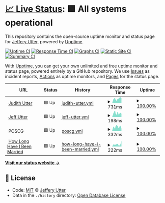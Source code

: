 # [📈 Live Status](https://jeffutter.github.io/upptime): <!--live status--> **🟩 All systems operational**

This repository contains the open-source uptime monitor and status page for [Jeffery Utter](https://jeffutter.github.io/upptime), powered by [Upptime](https://github.com/upptime/upptime).

[![Uptime CI](https://github.com/koj-co/upptime/workflows/Uptime%20CI/badge.svg)](https://github.com/koj-co/upptime/actions?query=workflow%3A%22Uptime+CI%22)
[![Response Time CI](https://github.com/koj-co/upptime/workflows/Response%20Time%20CI/badge.svg)](https://github.com/koj-co/upptime/actions?query=workflow%3A%22Response+Time+CI%22)
[![Graphs CI](https://github.com/koj-co/upptime/workflows/Graphs%20CI/badge.svg)](https://github.com/koj-co/upptime/actions?query=workflow%3A%22Graphs+CI%22)
[![Static Site CI](https://github.com/koj-co/upptime/workflows/Static%20Site%20CI/badge.svg)](https://github.com/koj-co/upptime/actions?query=workflow%3A%22Static+Site+CI%22)
[![Summary CI](https://github.com/koj-co/upptime/workflows/Summary%20CI/badge.svg)](https://github.com/koj-co/upptime/actions?query=workflow%3A%22Summary+CI%22)

With [Upptime](https://upptime.js.org), you can get your own unlimited and free uptime monitor and status page, powered entirely by a GitHub repository. We use [Issues](https://github.com/jeffutter/upptime/issues) as incident reports, [Actions](https://github.com/jeffutter/upptime/actions) as uptime monitors, and [Pages](https://jeffutter.github.io/upptime) for the status page.

<!--start: status pages-->
<!-- This summary is generated by Upptime (https://github.com/upptime/upptime) -->
<!-- Do not edit this manually, your changes will be overwritten -->
<!-- prettier-ignore -->
| URL | Status | History | Response Time | Uptime |
| --- | ------ | ------- | ------------- | ------ |
| <img alt="" src="https://icons.duckduckgo.com/ip3/judithutter.com.ico" height="13"> [Judith Utter](https://judithutter.com) | 🟩 Up | [judith-utter.yml](https://github.com/jeffutter/upptime/commits/HEAD/history/judith-utter.yml) | <details><summary><img alt="Response time graph" src="./graphs/judith-utter/response-time-week.png" height="20"> 731ms</summary><br><a href="https://jeffutter.github.io/upptime/history/judith-utter"><img alt="Response time 759" src="https://img.shields.io/endpoint?url=https%3A%2F%2Fraw.githubusercontent.com%2Fjeffutter%2Fupptime%2FHEAD%2Fapi%2Fjudith-utter%2Fresponse-time.json"></a><br><a href="https://jeffutter.github.io/upptime/history/judith-utter"><img alt="24-hour response time 800" src="https://img.shields.io/endpoint?url=https%3A%2F%2Fraw.githubusercontent.com%2Fjeffutter%2Fupptime%2FHEAD%2Fapi%2Fjudith-utter%2Fresponse-time-day.json"></a><br><a href="https://jeffutter.github.io/upptime/history/judith-utter"><img alt="7-day response time 731" src="https://img.shields.io/endpoint?url=https%3A%2F%2Fraw.githubusercontent.com%2Fjeffutter%2Fupptime%2FHEAD%2Fapi%2Fjudith-utter%2Fresponse-time-week.json"></a><br><a href="https://jeffutter.github.io/upptime/history/judith-utter"><img alt="30-day response time 693" src="https://img.shields.io/endpoint?url=https%3A%2F%2Fraw.githubusercontent.com%2Fjeffutter%2Fupptime%2FHEAD%2Fapi%2Fjudith-utter%2Fresponse-time-month.json"></a><br><a href="https://jeffutter.github.io/upptime/history/judith-utter"><img alt="1-year response time 745" src="https://img.shields.io/endpoint?url=https%3A%2F%2Fraw.githubusercontent.com%2Fjeffutter%2Fupptime%2FHEAD%2Fapi%2Fjudith-utter%2Fresponse-time-year.json"></a></details> | <details><summary><a href="https://jeffutter.github.io/upptime/history/judith-utter">100.00%</a></summary><a href="https://jeffutter.github.io/upptime/history/judith-utter"><img alt="All-time uptime 99.97%" src="https://img.shields.io/endpoint?url=https%3A%2F%2Fraw.githubusercontent.com%2Fjeffutter%2Fupptime%2FHEAD%2Fapi%2Fjudith-utter%2Fuptime.json"></a><br><a href="https://jeffutter.github.io/upptime/history/judith-utter"><img alt="24-hour uptime 100.00%" src="https://img.shields.io/endpoint?url=https%3A%2F%2Fraw.githubusercontent.com%2Fjeffutter%2Fupptime%2FHEAD%2Fapi%2Fjudith-utter%2Fuptime-day.json"></a><br><a href="https://jeffutter.github.io/upptime/history/judith-utter"><img alt="7-day uptime 100.00%" src="https://img.shields.io/endpoint?url=https%3A%2F%2Fraw.githubusercontent.com%2Fjeffutter%2Fupptime%2FHEAD%2Fapi%2Fjudith-utter%2Fuptime-week.json"></a><br><a href="https://jeffutter.github.io/upptime/history/judith-utter"><img alt="30-day uptime 100.00%" src="https://img.shields.io/endpoint?url=https%3A%2F%2Fraw.githubusercontent.com%2Fjeffutter%2Fupptime%2FHEAD%2Fapi%2Fjudith-utter%2Fuptime-month.json"></a><br><a href="https://jeffutter.github.io/upptime/history/judith-utter"><img alt="1-year uptime 99.96%" src="https://img.shields.io/endpoint?url=https%3A%2F%2Fraw.githubusercontent.com%2Fjeffutter%2Fupptime%2FHEAD%2Fapi%2Fjudith-utter%2Fuptime-year.json"></a></details>
| <img alt="" src="https://icons.duckduckgo.com/ip3/jeffutter.com.ico" height="13"> [Jeff Utter](https://jeffutter.com) | 🟩 Up | [jeff-utter.yml](https://github.com/jeffutter/upptime/commits/HEAD/history/jeff-utter.yml) | <details><summary><img alt="Response time graph" src="./graphs/jeff-utter/response-time-week.png" height="20"> 198ms</summary><br><a href="https://jeffutter.github.io/upptime/history/jeff-utter"><img alt="Response time 256" src="https://img.shields.io/endpoint?url=https%3A%2F%2Fraw.githubusercontent.com%2Fjeffutter%2Fupptime%2FHEAD%2Fapi%2Fjeff-utter%2Fresponse-time.json"></a><br><a href="https://jeffutter.github.io/upptime/history/jeff-utter"><img alt="24-hour response time 100" src="https://img.shields.io/endpoint?url=https%3A%2F%2Fraw.githubusercontent.com%2Fjeffutter%2Fupptime%2FHEAD%2Fapi%2Fjeff-utter%2Fresponse-time-day.json"></a><br><a href="https://jeffutter.github.io/upptime/history/jeff-utter"><img alt="7-day response time 198" src="https://img.shields.io/endpoint?url=https%3A%2F%2Fraw.githubusercontent.com%2Fjeffutter%2Fupptime%2FHEAD%2Fapi%2Fjeff-utter%2Fresponse-time-week.json"></a><br><a href="https://jeffutter.github.io/upptime/history/jeff-utter"><img alt="30-day response time 205" src="https://img.shields.io/endpoint?url=https%3A%2F%2Fraw.githubusercontent.com%2Fjeffutter%2Fupptime%2FHEAD%2Fapi%2Fjeff-utter%2Fresponse-time-month.json"></a><br><a href="https://jeffutter.github.io/upptime/history/jeff-utter"><img alt="1-year response time 287" src="https://img.shields.io/endpoint?url=https%3A%2F%2Fraw.githubusercontent.com%2Fjeffutter%2Fupptime%2FHEAD%2Fapi%2Fjeff-utter%2Fresponse-time-year.json"></a></details> | <details><summary><a href="https://jeffutter.github.io/upptime/history/jeff-utter">100.00%</a></summary><a href="https://jeffutter.github.io/upptime/history/jeff-utter"><img alt="All-time uptime 99.99%" src="https://img.shields.io/endpoint?url=https%3A%2F%2Fraw.githubusercontent.com%2Fjeffutter%2Fupptime%2FHEAD%2Fapi%2Fjeff-utter%2Fuptime.json"></a><br><a href="https://jeffutter.github.io/upptime/history/jeff-utter"><img alt="24-hour uptime 100.00%" src="https://img.shields.io/endpoint?url=https%3A%2F%2Fraw.githubusercontent.com%2Fjeffutter%2Fupptime%2FHEAD%2Fapi%2Fjeff-utter%2Fuptime-day.json"></a><br><a href="https://jeffutter.github.io/upptime/history/jeff-utter"><img alt="7-day uptime 100.00%" src="https://img.shields.io/endpoint?url=https%3A%2F%2Fraw.githubusercontent.com%2Fjeffutter%2Fupptime%2FHEAD%2Fapi%2Fjeff-utter%2Fuptime-week.json"></a><br><a href="https://jeffutter.github.io/upptime/history/jeff-utter"><img alt="30-day uptime 100.00%" src="https://img.shields.io/endpoint?url=https%3A%2F%2Fraw.githubusercontent.com%2Fjeffutter%2Fupptime%2FHEAD%2Fapi%2Fjeff-utter%2Fuptime-month.json"></a><br><a href="https://jeffutter.github.io/upptime/history/jeff-utter"><img alt="1-year uptime 99.99%" src="https://img.shields.io/endpoint?url=https%3A%2F%2Fraw.githubusercontent.com%2Fjeffutter%2Fupptime%2FHEAD%2Fapi%2Fjeff-utter%2Fuptime-year.json"></a></details>
| <img alt="" src="https://icons.duckduckgo.com/ip3/null.ico" height="13"> POSCG | 🟩 Up | [poscg.yml](https://github.com/jeffutter/upptime/commits/HEAD/history/poscg.yml) | <details><summary><img alt="Response time graph" src="./graphs/poscg/response-time-week.png" height="20"> 332ms</summary><br><a href="https://jeffutter.github.io/upptime/history/poscg"><img alt="Response time 339" src="https://img.shields.io/endpoint?url=https%3A%2F%2Fraw.githubusercontent.com%2Fjeffutter%2Fupptime%2FHEAD%2Fapi%2Fposcg%2Fresponse-time.json"></a><br><a href="https://jeffutter.github.io/upptime/history/poscg"><img alt="24-hour response time 679" src="https://img.shields.io/endpoint?url=https%3A%2F%2Fraw.githubusercontent.com%2Fjeffutter%2Fupptime%2FHEAD%2Fapi%2Fposcg%2Fresponse-time-day.json"></a><br><a href="https://jeffutter.github.io/upptime/history/poscg"><img alt="7-day response time 332" src="https://img.shields.io/endpoint?url=https%3A%2F%2Fraw.githubusercontent.com%2Fjeffutter%2Fupptime%2FHEAD%2Fapi%2Fposcg%2Fresponse-time-week.json"></a><br><a href="https://jeffutter.github.io/upptime/history/poscg"><img alt="30-day response time 323" src="https://img.shields.io/endpoint?url=https%3A%2F%2Fraw.githubusercontent.com%2Fjeffutter%2Fupptime%2FHEAD%2Fapi%2Fposcg%2Fresponse-time-month.json"></a><br><a href="https://jeffutter.github.io/upptime/history/poscg"><img alt="1-year response time 366" src="https://img.shields.io/endpoint?url=https%3A%2F%2Fraw.githubusercontent.com%2Fjeffutter%2Fupptime%2FHEAD%2Fapi%2Fposcg%2Fresponse-time-year.json"></a></details> | <details><summary><a href="https://jeffutter.github.io/upptime/history/poscg">100.00%</a></summary><a href="https://jeffutter.github.io/upptime/history/poscg"><img alt="All-time uptime 99.89%" src="https://img.shields.io/endpoint?url=https%3A%2F%2Fraw.githubusercontent.com%2Fjeffutter%2Fupptime%2FHEAD%2Fapi%2Fposcg%2Fuptime.json"></a><br><a href="https://jeffutter.github.io/upptime/history/poscg"><img alt="24-hour uptime 100.00%" src="https://img.shields.io/endpoint?url=https%3A%2F%2Fraw.githubusercontent.com%2Fjeffutter%2Fupptime%2FHEAD%2Fapi%2Fposcg%2Fuptime-day.json"></a><br><a href="https://jeffutter.github.io/upptime/history/poscg"><img alt="7-day uptime 100.00%" src="https://img.shields.io/endpoint?url=https%3A%2F%2Fraw.githubusercontent.com%2Fjeffutter%2Fupptime%2FHEAD%2Fapi%2Fposcg%2Fuptime-week.json"></a><br><a href="https://jeffutter.github.io/upptime/history/poscg"><img alt="30-day uptime 100.00%" src="https://img.shields.io/endpoint?url=https%3A%2F%2Fraw.githubusercontent.com%2Fjeffutter%2Fupptime%2FHEAD%2Fapi%2Fposcg%2Fuptime-month.json"></a><br><a href="https://jeffutter.github.io/upptime/history/poscg"><img alt="1-year uptime 99.76%" src="https://img.shields.io/endpoint?url=https%3A%2F%2Fraw.githubusercontent.com%2Fjeffutter%2Fupptime%2FHEAD%2Fapi%2Fposcg%2Fuptime-year.json"></a></details>
| <img alt="" src="https://icons.duckduckgo.com/ip3/howlonghaveibeenmarried.com.ico" height="13"> [How Long Have I Been Married](https://howlonghaveibeenmarried.com) | 🟩 Up | [how-long-have-i-been-married.yml](https://github.com/jeffutter/upptime/commits/HEAD/history/how-long-have-i-been-married.yml) | <details><summary><img alt="Response time graph" src="./graphs/how-long-have-i-been-married/response-time-week.png" height="20"> 222ms</summary><br><a href="https://jeffutter.github.io/upptime/history/how-long-have-i-been-married"><img alt="Response time 268" src="https://img.shields.io/endpoint?url=https%3A%2F%2Fraw.githubusercontent.com%2Fjeffutter%2Fupptime%2FHEAD%2Fapi%2Fhow-long-have-i-been-married%2Fresponse-time.json"></a><br><a href="https://jeffutter.github.io/upptime/history/how-long-have-i-been-married"><img alt="24-hour response time 144" src="https://img.shields.io/endpoint?url=https%3A%2F%2Fraw.githubusercontent.com%2Fjeffutter%2Fupptime%2FHEAD%2Fapi%2Fhow-long-have-i-been-married%2Fresponse-time-day.json"></a><br><a href="https://jeffutter.github.io/upptime/history/how-long-have-i-been-married"><img alt="7-day response time 222" src="https://img.shields.io/endpoint?url=https%3A%2F%2Fraw.githubusercontent.com%2Fjeffutter%2Fupptime%2FHEAD%2Fapi%2Fhow-long-have-i-been-married%2Fresponse-time-week.json"></a><br><a href="https://jeffutter.github.io/upptime/history/how-long-have-i-been-married"><img alt="30-day response time 204" src="https://img.shields.io/endpoint?url=https%3A%2F%2Fraw.githubusercontent.com%2Fjeffutter%2Fupptime%2FHEAD%2Fapi%2Fhow-long-have-i-been-married%2Fresponse-time-month.json"></a><br><a href="https://jeffutter.github.io/upptime/history/how-long-have-i-been-married"><img alt="1-year response time 270" src="https://img.shields.io/endpoint?url=https%3A%2F%2Fraw.githubusercontent.com%2Fjeffutter%2Fupptime%2FHEAD%2Fapi%2Fhow-long-have-i-been-married%2Fresponse-time-year.json"></a></details> | <details><summary><a href="https://jeffutter.github.io/upptime/history/how-long-have-i-been-married">100.00%</a></summary><a href="https://jeffutter.github.io/upptime/history/how-long-have-i-been-married"><img alt="All-time uptime 99.99%" src="https://img.shields.io/endpoint?url=https%3A%2F%2Fraw.githubusercontent.com%2Fjeffutter%2Fupptime%2FHEAD%2Fapi%2Fhow-long-have-i-been-married%2Fuptime.json"></a><br><a href="https://jeffutter.github.io/upptime/history/how-long-have-i-been-married"><img alt="24-hour uptime 100.00%" src="https://img.shields.io/endpoint?url=https%3A%2F%2Fraw.githubusercontent.com%2Fjeffutter%2Fupptime%2FHEAD%2Fapi%2Fhow-long-have-i-been-married%2Fuptime-day.json"></a><br><a href="https://jeffutter.github.io/upptime/history/how-long-have-i-been-married"><img alt="7-day uptime 100.00%" src="https://img.shields.io/endpoint?url=https%3A%2F%2Fraw.githubusercontent.com%2Fjeffutter%2Fupptime%2FHEAD%2Fapi%2Fhow-long-have-i-been-married%2Fuptime-week.json"></a><br><a href="https://jeffutter.github.io/upptime/history/how-long-have-i-been-married"><img alt="30-day uptime 100.00%" src="https://img.shields.io/endpoint?url=https%3A%2F%2Fraw.githubusercontent.com%2Fjeffutter%2Fupptime%2FHEAD%2Fapi%2Fhow-long-have-i-been-married%2Fuptime-month.json"></a><br><a href="https://jeffutter.github.io/upptime/history/how-long-have-i-been-married"><img alt="1-year uptime 100.00%" src="https://img.shields.io/endpoint?url=https%3A%2F%2Fraw.githubusercontent.com%2Fjeffutter%2Fupptime%2FHEAD%2Fapi%2Fhow-long-have-i-been-married%2Fuptime-year.json"></a></details>

<!--end: status pages-->

[**Visit our status website →**](https://jeffutter.github.io/upptime)

## 📄 License

- Code: [MIT](./LICENSE) © [Jeffery Utter](https://jeffutter.github.io/upptime)
- Data in the `./history` directory: [Open Database License](https://opendatacommons.org/licenses/odbl/1-0/)
